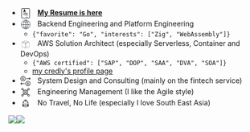 - <img src="/img/resume-icon.png" align="center" width="20x" />　__[My Resume is here](https://gist.github.com/goldeneggg/d22d14dd60c6aa04c354861bb5ee1b26)__
- <img src="/img/p-web.svg" align="center" width="20x" />　Backend Engineering and Platform Engineering
  - `{"favorite": "Go", "interests": ["Zig", "WebAssembly"]}`
- <img src="/img/p-aws.svg" align="center" width="20x" />　AWS Solution Architect (especially Serverless, Container and DevOps)
  - `{"AWS certified": ["SAP", "DOP", "SAA", "DVA", "SOA"]}`
  - [my credly's profile page](https://www.credly.com/users/fuminori-sakamoto/badges)
- <img src="/img/p-fin.svg" align="center" width="20x" />　System Design and Consulting (mainly on the fintech service)
- <img src="/img/p-mgr.svg" align="center" width="20x" />　Engineering Management (I like the Agile style)
- <img src="/img/p-backpacker.svg" align="center" width="20x" />　No Travel, No Life (especially I love South East Asia)

<a href="https://github.com/anuraghazra/github-readme-stats">
  <img align="left" src="https://github-readme-stats.vercel.app/api?username=goldeneggg&count_private=true&show_icons=true" />
</a>
<a href="https://github.com/anuraghazra/github-readme-stats">
  <img align="left" src="https://github-readme-stats.vercel.app/api/top-langs/?username=goldeneggg&hide=html,coffeescript" />
</a>
